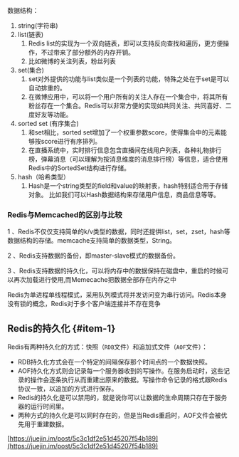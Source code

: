 数据结构：

1. string\(字符串\)
2. list\(链表\)
   1. Redis list的实现为一个双向链表，即可以支持反向查找和遍历，更方便操作，不过带来了部分额外的内存开销。
   2. 比如微博的关注列表，粉丝列表
3. set\(集合\)
   1. set对外提供的功能与list类似是一个列表的功能，特殊之处在于set是可以自动排重的。
   2. 在微博应用中，可以将一个用户所有的关注人存在一个集合中，将其所有粉丝存在一个集合。Redis可以非常方便的实现如共同关注、共同喜好、二度好友等功能。
4. sorted set \(有序集合\)
   1. 和set相比，sorted set增加了一个权重参数score，使得集合中的元素能够按score进行有序排列。
   2. 在直播系统中，实时排行信息包含直播间在线用户列表，各种礼物排行榜，弹幕消息（可以理解为按消息维度的消息排行榜）等信息，适合使用Redis中的SortedSet结构进行存储。
5. hash（哈希类型）
   1. Hash是一个string类型的field和value的映射表，hash特别适合用于存储对象。 比如我们可以Hash数据结构来存储用户信息，商品信息等等。

### Redis与Memcached的区别与比较

1 、Redis不仅仅支持简单的k/v类型的数据，同时还提供list，set，zset，hash等数据结构的存储。memcache支持简单的数据类型，String。

2 、Redis支持数据的备份，即master-slave模式的数据备份。

3 、Redis支持数据的持久化，可以将内存中的数据保持在磁盘中，重启的时候可以再次加载进行使用,而Memecache把数据全部存在内存之中

Redis为单进程单线程模式，采用队列模式将并发访问变为串行访问。Redis本身没有锁的概念，Redis对于多个客户端连接并不存在竞争

## Redis的持久化 {#item-1}

Redis有两种持久化的方式：快照（`RDB`文件）和追加式文件（`AOF`文件）：

* RDB持久化方式会在一个特定的间隔保存那个时间点的一个数据快照。
* AOF持久化方式则会记录每一个服务器收到的写操作。在服务启动时，这些记录的操作会逐条执行从而重建出原来的数据。写操作命令记录的格式跟Redis协议一致，以追加的方式进行保存。
* Redis的持久化是可以禁用的，就是说你可以让数据的生命周期只存在于服务器的运行时间里。
* 两种方式的持久化是可以同时存在的，但是当Redis重启时，AOF文件会被优先用于重建数据。

[https://juejin.im/post/5c3c1df2e51d45207f54b189](https://juejin.im/post/5c3c1df2e51d45207f54b189)

